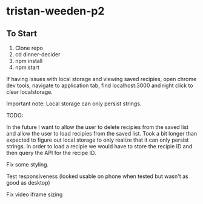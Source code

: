 # tristan-weeden-p2

## To Start

1. Clone repo
2. cd dinner-decider
3. npm install
4. npm start

If having issues with local storage and viewing saved recipies, open chrome dev tools, navigate to application tab, find localhost:3000 and right click to clear localstorage.


Important note: Local storage can only persist strings.

TODO:

In the future I want to allow the user to delete recipies from the saved list and allow the user to load recipies from the saved list. Took a bit longer than expected to figure out local storage to only realize that it can only persist strings. In order to load a recipie we would have to store the recipie ID and then query the API for the recipe ID. 

Fix some styling.

Test responsiveness (looked usable on phone when tested but wasn't as good as desktop)

Fix video iframe sizing
